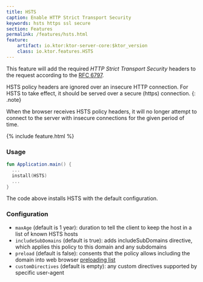 ```yaml
---
title: HSTS
caption: Enable HTTP Strict Transport Security
keywords: hsts https ssl secure
section: Features
permalink: /features/hsts.html
feature:
    artifact: io.ktor:ktor-server-core:$ktor_version
    class: io.ktor.features.HSTS
---
```


This feature will add the required _HTTP Strict Transport Security_ headers to the request according to the [RFC 6797](https://tools.ietf.org/html/rfc6797).

HSTS policy headers are ignored over an insecure HTTP connection. For HSTS to take effect, it should be
served over a secure (https) connection.
{: .note} 

When the browser receives HSTS policy headers, it will no longer attempt to connect to the server with insecure connections 
for the given period of time. 

{% include feature.html %}

### Usage

```kotlin
fun Application.main() {
  ...
  install(HSTS) 
  ...
}
```

The code above installs HSTS with the default configuration.  

### Configuration

* `maxAge` (default is 1 year): duration to tell the client to keep the host in a list of known HSTS hosts
* `includeSubDomains` (default is true): adds includeSubDomains directive, which applies this policy to this domain and any subdomains
* `preload` (default is false): consents that the policy allows including the domain into web browser [preloading list](https://https.cio.gov/hsts/#hsts-preloading) 
* `customDirectives` (default is empty): any custom directives supported by specific user-agent
